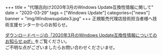 +++
title = "代理店向け2020年3月のWindows Update互換性情報に関して"
date = "2020-03-29"
tags = ["Windows Update"]
categories=["news"]
banner = "img/Windowsupdate3.jpg"
+++
正規販売代理店技術担当者様へ技術支援センターからのお知らせ。  
<!--more-->


[ダウンロードページの「2020年3月のWindows Update互換性情報についてのお知らせ.pdf」](https://www.kitasp.com/downloads/)をご覧ください。  
ご不明な点がございましたらお問い合わせくださいませ。

